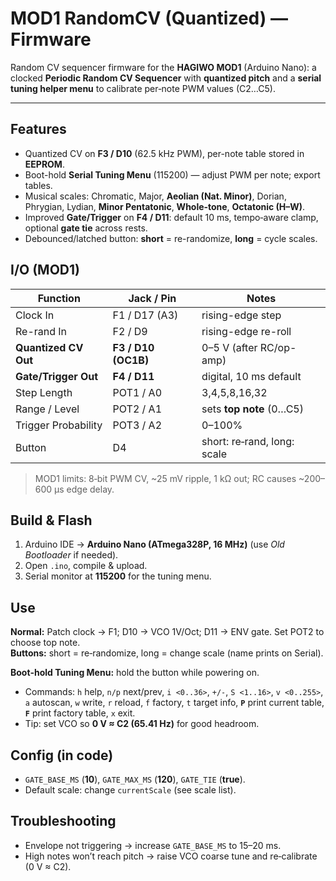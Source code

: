 # MOD1 RandomCV (Quantized) — Firmware

Random CV sequencer firmware for the **HAGIWO MOD1** (Arduino Nano): a clocked **Periodic Random CV Sequencer** with **quantized pitch** and a **serial tuning helper menu** to calibrate per‑note PWM values (C2…C5).

---

## Features
- Quantized CV on **F3 / D10** (62.5 kHz PWM), per-note table stored in **EEPROM**.
- Boot-hold **Serial Tuning Menu** (115200) — adjust PWM per note; export tables.
- Musical scales: Chromatic, Major, **Aeolian (Nat. Minor)**, Dorian, Phrygian, Lydian, **Minor Pentatonic**, **Whole‑tone**, **Octatonic (H–W)**.
- Improved **Gate/Trigger** on **F4 / D11**: default 10 ms, tempo‑aware clamp, optional **gate tie** across rests.
- Debounced/latched button: **short** = re-randomize, **long** = cycle scales.

## I/O (MOD1)
| Function | Jack / Pin | Notes |
|---|---|---|
| Clock In | F1 / D17 (A3) | rising-edge step |
| Re-rand In | F2 / D9 | rising-edge re-roll |
| **Quantized CV Out** | **F3 / D10 (OC1B)** | 0–5 V (after RC/op-amp) |
| **Gate/Trigger Out** | **F4 / D11** | digital, 10 ms default |
| Step Length | POT1 / A0 | 3,4,5,8,16,32 |
| Range / Level | POT2 / A1 | sets **top note** (0…C5) |
| Trigger Probability | POT3 / A2 | 0–100% |
| Button | D4 | short: re‑rand, long: scale |

> MOD1 limits: 8‑bit PWM CV, ~25 mV ripple, 1 kΩ out; RC causes ~200–600 µs edge delay.

## Build & Flash
1. Arduino IDE → **Arduino Nano (ATmega328P, 16 MHz)** (use *Old Bootloader* if needed).
2. Open `.ino`, compile & upload.
3. Serial monitor at **115200** for the tuning menu.

## Use
**Normal:** Patch clock → F1; D10 → VCO 1V/Oct; D11 → ENV gate. Set POT2 to choose top note.  
**Buttons:** short = re‑randomize, long = change scale (name prints on Serial).

**Boot‑hold Tuning Menu:** hold the button while powering on.
- Commands: `h` help, `n/p` next/prev, `i <0..36>`, `+/-`, `S <1..16>`, `v <0..255>`, `a` autoscan, `w` write, `r` reload, `f` factory, `t` target info, **`P`** print current table, **`F`** print factory table, `x` exit.
- Tip: set VCO so **0 V ≈ C2 (65.41 Hz)** for good headroom.

## Config (in code)
- `GATE_BASE_MS` (**10**), `GATE_MAX_MS` (**120**), `GATE_TIE` (**true**).
- Default scale: change `currentScale` (see scale list).

## Troubleshooting
- Envelope not triggering → increase `GATE_BASE_MS` to 15–20 ms.
- High notes won’t reach pitch → raise VCO coarse tune and re‑calibrate (0 V ≈ C2).
